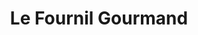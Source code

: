 ---
title: "Le Fournil Gourmand"
url: /grenade-sur-ladour/le-fournil-gourmand/
shop: boulangerie
---